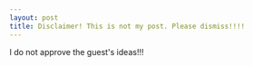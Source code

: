```yaml
---
layout: post
title: Disclaimer! This is not my post. Please dismiss!!!!
---
```


I do not approve the guest's ideas!!!
